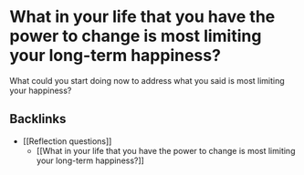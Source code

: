 # What in your life that you have the power to change is most limiting your long-term happiness?
What could you start doing now to address what you said is most limiting your happiness?

## Backlinks
* [[Reflection questions]]
	* [[What in your life that you have the power to change is most limiting your long-term happiness?]]

<!-- #p1 -->

<!-- {BearID:EFDF61AE-07D6-415E-96B9-7AF94842425C-92666-0000AE9643FE02B9} -->
